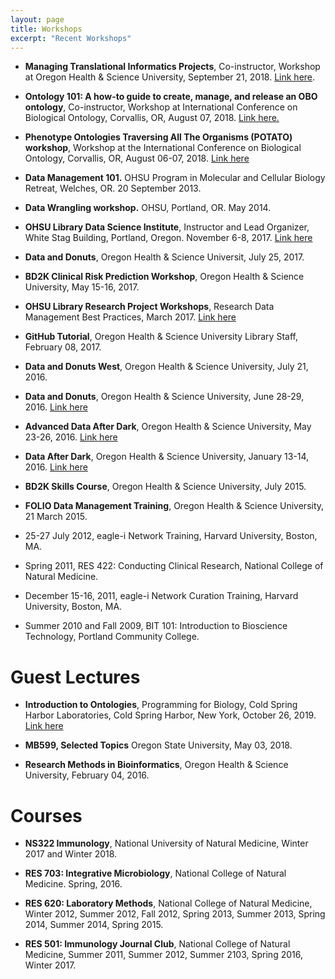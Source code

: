```yaml
---
layout: page
title: Workshops
excerpt: "Recent Workshops"
---
```


- **Managing Translational Informatics Projects**, Co-instructor, Workshop at Oregon Health & Science University, September 21, 2018. [Link here](https://data2health.github.io/mtip-tutorial/).

- **Ontology 101: A how-to guide to create, manage, and release an OBO ontology**, Co-instructor, Workshop at International Conference on Biological Ontology, Corvallis, OR, August 07, 2018. [Link here.](http://icbo2018.cgrb.oregonstate.edu/node/19)

- **Phenotype Ontologies Traversing All The Organisms (POTATO) workshop**, Workshop at the International Conference on Biological Ontology, Corvallis, OR, August 06-07, 2018. [Link here](http://icbo2018.cgrb.oregonstate.edu/node/29)

- **Data Management 101.** OHSU Program in Molecular and Cellular Biology Retreat, Welches, OR. 20 September 2013. 

- **Data Wrangling workshop.** OHSU, Portland, OR. May 2014.

- **OHSU Library Data Science Institute**, Instructor and Lead Organizer, White Stag Building, Portland, Oregon. November 6-8, 2017. [Link here](https://ohsulibrary-datascienceinstitute.github.io/)

- **Data and Donuts**, Oregon Health & Science Universit, July 25, 2017.

- **BD2K Clinical Risk Prediction Workshop**, Oregon Health & Science University, May 15-16, 2017.

- **OHSU Library Research Project Workshops**, Research Data Management Best Practices, March 2017.  [Link here](http://www.ohsu.edu/xd/education/library/Research-Project-Workshops.cfm)

- **GitHub Tutorial**, Oregon Health & Science University Library Staff, February 08, 2017. 

- **Data and Donuts West**, Oregon Health & Science University, July 21, 2016.

- **Data and Donuts**, Oregon Health & Science University, June 28-29, 2016. [Link here](https://dmice.ohsu.edu/bd2k/skillscourse/DonutsSchedule.html)

- **Advanced Data After Dark**, Oregon Health & Science University, May 23-26, 2016. [Link here](https://dmice.ohsu.edu/bd2k/skillscourse/May2016Schedule.html)

- **Data After Dark**, Oregon Health & Science University, January 13-14, 2016. [Link here](https://dmice.ohsu.edu/bd2k/skillscourse/Jan2016Schedule.html)

- **BD2K Skills Course**, Oregon Health & Science University, July 2015.

- **FOLIO Data Management Training**, Oregon Health & Science University, 21 March 2015.

- 25-27 July 2012, eagle-i Network Training, Harvard University, Boston, MA.

- Spring 2011, RES 422: Conducting Clinical Research, National College of Natural Medicine.

- December 15-16, 2011, eagle-i Network Curation Training, Harvard University, Boston, MA.

- Summer 2010 and Fall 2009, BIT 101: Introduction to Bioscience Technology, Portland Community College.

# Guest Lectures

- **Introduction to Ontologies**, Programming for Biology, Cold Spring Harbor Laboratories, Cold Spring Harbor, New York, October 26, 2019. [Link here](https://github.com/prog4biol/pfb2018/blob/master/workshops/Ontologies/IntroToOntologies_CSH_2018-10-28g.pdf)

- **MB599, Selected Topics** Oregon State University, May 03, 2018.

- **Research Methods in Bioinformatics**, Oregon Health & Science University, February 04, 2016.

# Courses

- **NS322 Immunology**, National University of Natural Medicine, Winter 2017 and Winter 2018.

- **RES 703: Integrative Microbiology**, National College of Natural Medicine. Spring, 2016.

- **RES 620: Laboratory Methods**, National College of Natural Medicine, Winter 2012, Summer 2012, Fall 2012, Spring 2013, Summer 2013, Spring 2014, Summer 2014, Spring 2015.

- **RES 501: Immunology Journal Club**, National College of Natural Medicine, Summer 2011, Summer 2012, Summer 2103, Spring 2016, Winter 2017.
